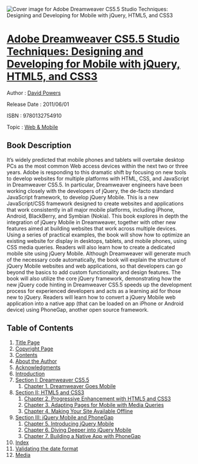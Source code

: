 ![Cover image for Adobe Dreamweaver CS5.5 Studio Techniques: Designing and Developing for Mobile with jQuery, HTML5, and CSS3](https://imgdetail.ebookreading.net/cover/cover/web_mobile/EB9780132754910.jpg)

[Adobe Dreamweaver CS5.5 Studio Techniques: Designing and Developing for Mobile with jQuery, HTML5, and CSS3](https://ebookreading.net/view/book/Adobe+Dreamweaver+CS5.5+Studio+Techniques%3A+Designing+and+Developing+for+Mobile+with+jQuery%2C+HTML5%2C+and+CSS3-EB9780132754910_1.html "Adobe Dreamweaver CS5.5 Studio Techniques: Designing and Developing for Mobile with jQuery, HTML5, and CSS3")
====================================================================================================================

Author : [David Powers](https://ebookreading.net/search/author/David+Powers)

Release Date : 2011/06/01

ISBN : 9780132754910

Topic : [Web & Mobile](https://ebookreading.net/search/category/web-mobile)

Book Description
-----------------

It’s widely predicted that mobile phones and tablets will overtake desktop PCs as the most common Web access devices within the next two or three years. Adobe is responding to this dramatic shift by focusing on new tools to develop websites for multiple platforms with HTML, CSS, and JavaScript in Dreamweaver CS5.5. In particular, Dreamweaver engineers have been working closely with the developers of jQuery, the de-facto standard JavaScript framework, to develop jQuery Mobile. This is a new JavaScript/CSS framework designed to create websites and applications that work consistently in all major mobile platforms, including iPhone, Android, BlackBerry, and Symbian (Nokia). This book explores in depth the integration of jQuery Mobile in Dreamweaver, together with other new features aimed at building websites that work across multiple devices.   Using a series of practical examples, the book will show how to optimize an existing website for display in desktops, tablets, and mobile phones, using CSS media queries. Readers will also learn how to create a dedicated mobile site using jQuery Mobile. Although Dreamweaver will generate much of the necessary code automatically, the book will explain the structure of jQuery Mobile websites and web applications, so that developers can go beyond the basics to add custom functionality and design features. The book will also utilize the core jQuery framework, demonstrating how the new jQuery code hinting in Dreamweaver CS5.5 speeds up the development process for experienced developers and acts as a learning aid for those new to jQuery. Readers will learn how to convert a jQuery Mobile web application into a native app (that can be loaded on an iPhone or Android device) using PhoneGap, another open source framework.
              
Table of Contents
-----------------

1. [Title Page](https://ebookreading.net/view/book/Adobe+Dreamweaver+CS5.5+Studio+Techniques%3A+Designing+and+Developing+for+Mobile+with+jQuery%2C+HTML5%2C+and+CSS3-EB9780132754910_2.html)
1. [Copyright Page](https://ebookreading.net/view/book/Adobe+Dreamweaver+CS5.5+Studio+Techniques%3A+Designing+and+Developing+for+Mobile+with+jQuery%2C+HTML5%2C+and+CSS3-EB9780132754910_3.html)
1. [Contents](https://ebookreading.net/view/book/Adobe+Dreamweaver+CS5.5+Studio+Techniques%3A+Designing+and+Developing+for+Mobile+with+jQuery%2C+HTML5%2C+and+CSS3-EB9780132754910_4.html)
1. [About the Author](https://ebookreading.net/view/book/Adobe+Dreamweaver+CS5.5+Studio+Techniques%3A+Designing+and+Developing+for+Mobile+with+jQuery%2C+HTML5%2C+and+CSS3-EB9780132754910_5.html#pre01)
1. [Acknowledgments](https://ebookreading.net/view/book/Adobe+Dreamweaver+CS5.5+Studio+Techniques%3A+Designing+and+Developing+for+Mobile+with+jQuery%2C+HTML5%2C+and+CSS3-EB9780132754910_6.html#pre02)
1. [Introduction](https://ebookreading.net/view/book/Adobe+Dreamweaver+CS5.5+Studio+Techniques%3A+Designing+and+Developing+for+Mobile+with+jQuery%2C+HTML5%2C+and+CSS3-EB9780132754910_7.html#pre03)
1. [Section I: Dreamweaver CS5.5](https://ebookreading.net/view/book/Adobe+Dreamweaver+CS5.5+Studio+Techniques%3A+Designing+and+Developing+for+Mobile+with+jQuery%2C+HTML5%2C+and+CSS3-EB9780132754910_8.html#part01)
    1. [Chapter 1. Dreamweaver Goes Mobile](https://ebookreading.net/view/book/Adobe+Dreamweaver+CS5.5+Studio+Techniques%3A+Designing+and+Developing+for+Mobile+with+jQuery%2C+HTML5%2C+and+CSS3-EB9780132754910_9.html#ch01)
1. [Section II: HTML5 and CSS3](https://ebookreading.net/view/book/Adobe+Dreamweaver+CS5.5+Studio+Techniques%3A+Designing+and+Developing+for+Mobile+with+jQuery%2C+HTML5%2C+and+CSS3-EB9780132754910_10.html#part02)
    1. [Chapter 2. Progressive Enhancement with HTML5 and CSS3](https://ebookreading.net/view/book/Adobe+Dreamweaver+CS5.5+Studio+Techniques%3A+Designing+and+Developing+for+Mobile+with+jQuery%2C+HTML5%2C+and+CSS3-EB9780132754910_11.html#ch02)
    1. [Chapter 3. Adapting Pages for Mobile with Media Queries](https://ebookreading.net/view/book/Adobe+Dreamweaver+CS5.5+Studio+Techniques%3A+Designing+and+Developing+for+Mobile+with+jQuery%2C+HTML5%2C+and+CSS3-EB9780132754910_12.html#ch03)
    1. [Chapter 4. Making Your Site Available Offline](https://ebookreading.net/view/book/Adobe+Dreamweaver+CS5.5+Studio+Techniques%3A+Designing+and+Developing+for+Mobile+with+jQuery%2C+HTML5%2C+and+CSS3-EB9780132754910_13.html#ch04)
1. [Section III: jQuery Mobile and PhoneGap](https://ebookreading.net/view/book/Adobe+Dreamweaver+CS5.5+Studio+Techniques%3A+Designing+and+Developing+for+Mobile+with+jQuery%2C+HTML5%2C+and+CSS3-EB9780132754910_14.html#part03)
    1. [Chapter 5. Introducing jQuery Mobile](https://ebookreading.net/view/book/Adobe+Dreamweaver+CS5.5+Studio+Techniques%3A+Designing+and+Developing+for+Mobile+with+jQuery%2C+HTML5%2C+and+CSS3-EB9780132754910_15.html#ch05)
    1. [Chapter 6. Diving Deeper into jQuery Mobile](https://ebookreading.net/view/book/Adobe+Dreamweaver+CS5.5+Studio+Techniques%3A+Designing+and+Developing+for+Mobile+with+jQuery%2C+HTML5%2C+and+CSS3-EB9780132754910_16.html#ch06)
    1. [Chapter 7. Building a Native App with PhoneGap](https://ebookreading.net/view/book/Adobe+Dreamweaver+CS5.5+Studio+Techniques%3A+Designing+and+Developing+for+Mobile+with+jQuery%2C+HTML5%2C+and+CSS3-EB9780132754910_17.html#ch07)
1. [Index](https://ebookreading.net/view/book/Adobe+Dreamweaver+CS5.5+Studio+Techniques%3A+Designing+and+Developing+for+Mobile+with+jQuery%2C+HTML5%2C+and+CSS3-EB9780132754910_18.html#index)
1. [Validating the date format](https://ebookreading.net/view/book/Adobe+Dreamweaver+CS5.5+Studio+Techniques%3A+Designing+and+Developing+for+Mobile+with+jQuery%2C+HTML5%2C+and+CSS3-EB9780132754910_19.html#app01)
1. [Media](https://ebookreading.net/view/book/Adobe+Dreamweaver+CS5.5+Studio+Techniques%3A+Designing+and+Developing+for+Mobile+with+jQuery%2C+HTML5%2C+and+CSS3-EB9780132754910_20.html)
